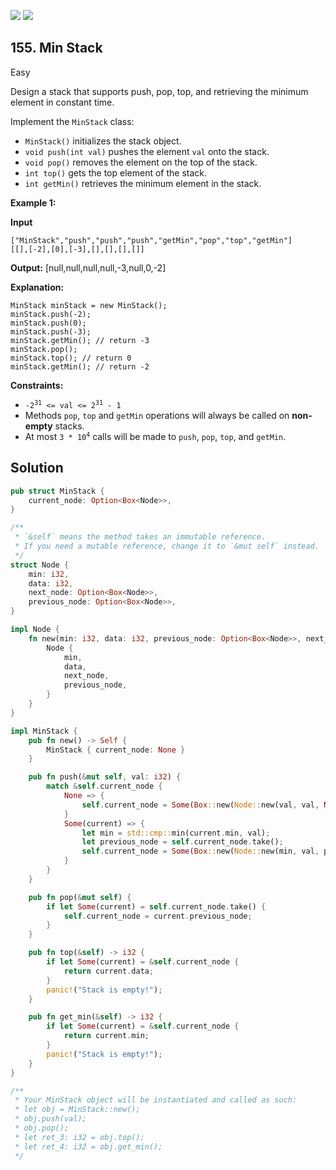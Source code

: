 [![](https://img.shields.io/github/stars/javadev/LeetCode-in-All?label=Stars&style=flat-square)](https://github.com/javadev/LeetCode-in-All)
[![](https://img.shields.io/github/forks/javadev/LeetCode-in-All?label=Fork%20me%20on%20GitHub%20&style=flat-square)](https://github.com/javadev/LeetCode-in-All/fork)

## 155\. Min Stack

Easy

Design a stack that supports push, pop, top, and retrieving the minimum element in constant time.

Implement the `MinStack` class:

*   `MinStack()` initializes the stack object.
*   `void push(int val)` pushes the element `val` onto the stack.
*   `void pop()` removes the element on the top of the stack.
*   `int top()` gets the top element of the stack.
*   `int getMin()` retrieves the minimum element in the stack.

**Example 1:**

**Input**

    ["MinStack","push","push","push","getMin","pop","top","getMin"]
    [[],[-2],[0],[-3],[],[],[],[]]

**Output:** [null,null,null,null,-3,null,0,-2]

**Explanation:**

    MinStack minStack = new MinStack();
    minStack.push(-2);
    minStack.push(0);
    minStack.push(-3);
    minStack.getMin(); // return -3
    minStack.pop();
    minStack.top(); // return 0
    minStack.getMin(); // return -2 

**Constraints:**

*   <code>-2<sup>31</sup> <= val <= 2<sup>31</sup> - 1</code>
*   Methods `pop`, `top` and `getMin` operations will always be called on **non-empty** stacks.
*   At most <code>3 * 10<sup>4</sup></code> calls will be made to `push`, `pop`, `top`, and `getMin`.

## Solution

```rust
pub struct MinStack {
    current_node: Option<Box<Node>>,
}

/**
 * `&self` means the method takes an immutable reference.
 * If you need a mutable reference, change it to `&mut self` instead.
 */
struct Node {
    min: i32,
    data: i32,
    next_node: Option<Box<Node>>,
    previous_node: Option<Box<Node>>,
}

impl Node {
    fn new(min: i32, data: i32, previous_node: Option<Box<Node>>, next_node: Option<Box<Node>>) -> Self {
        Node {
            min,
            data,
            next_node,
            previous_node,
        }
    }
}

impl MinStack {
    pub fn new() -> Self {
        MinStack { current_node: None }
    }

    pub fn push(&mut self, val: i32) {
        match &self.current_node {
            None => {
                self.current_node = Some(Box::new(Node::new(val, val, None, None)));
            }
            Some(current) => {
                let min = std::cmp::min(current.min, val);
                let previous_node = self.current_node.take();
                self.current_node = Some(Box::new(Node::new(min, val, previous_node, None)));
            }
        }
    }

    pub fn pop(&mut self) {
        if let Some(current) = self.current_node.take() {
            self.current_node = current.previous_node;
        }
    }

    pub fn top(&self) -> i32 {
        if let Some(current) = &self.current_node {
            return current.data;
        }
        panic!("Stack is empty!");
    }

    pub fn get_min(&self) -> i32 {
        if let Some(current) = &self.current_node {
            return current.min;
        }
        panic!("Stack is empty!");
    }
}

/**
 * Your MinStack object will be instantiated and called as such:
 * let obj = MinStack::new();
 * obj.push(val);
 * obj.pop();
 * let ret_3: i32 = obj.top();
 * let ret_4: i32 = obj.get_min();
 */
```